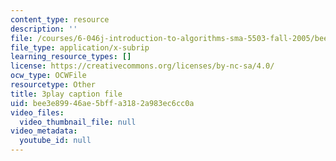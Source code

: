 ```yaml
---
content_type: resource
description: ''
file: /courses/6-046j-introduction-to-algorithms-sma-5503-fall-2005/bee3e89946ae5bffa3182a983ec6cc0a_-EQTVuAhSFY.vtt
file_type: application/x-subrip
learning_resource_types: []
license: https://creativecommons.org/licenses/by-nc-sa/4.0/
ocw_type: OCWFile
resourcetype: Other
title: 3play caption file
uid: bee3e899-46ae-5bff-a318-2a983ec6cc0a
video_files:
  video_thumbnail_file: null
video_metadata:
  youtube_id: null
---
```

